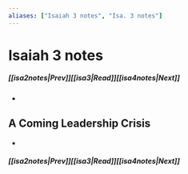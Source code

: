 ```yaml
---
aliases: ["Isaiah 3 notes", "Isa. 3 notes"]
---
```

# Isaiah 3 notes
##### <span class=arrow-left></span>[[isa2notes|Prev]]<span class=navigation-separator></span>[[isa3|Read]]<span class=navigation-separator></span>[[isa4notes|Next]]<span class=arrow-right></span>
- 
## A Coming Leadership Crisis
- 
##### <span class=arrow-left></span>[[isa2notes|Prev]]<span class=navigation-separator></span>[[isa3|Read]]<span class=navigation-separator></span>[[isa4notes|Next]]<span class=arrow-right></span>